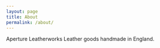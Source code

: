 ```yaml
---
layout: page
title: About
permalink: /about/
---
```


Aperture Leatherworks
Leather goods handmade in England.